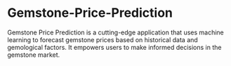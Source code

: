 # Gemstone-Price-Prediction
Gemstone Price Prediction is a cutting-edge application that uses machine learning to forecast gemstone prices based on historical data and gemological factors. It empowers users to make informed decisions in the gemstone market.
